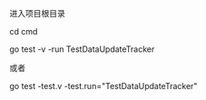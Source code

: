进入项目根目录

cd cmd

go test -v -run TestDataUpdateTracker

或者

 go test -test.v  -test.run="TestDataUpdateTracker"

